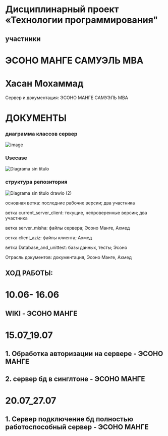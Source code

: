 # Дисциплинарный проект «Технологии программирования"
## участники
# ЭСОНО МАНГЕ САМУЭЛЬ MBA
# Хасан Мохаммад 
Сервер и документация: ЭСОНО МАНГЕ САМУЭЛЬ MBA
# ДОКУМЕНТЫ
### диаграмма классов сервер
![image](https://github.com/user-attachments/assets/40f95250-7303-49f6-94d6-97004cdd198c)
### Usecase
![Diagrama sin título](https://github.com/user-attachments/assets/f860eed7-79c2-493c-ba41-52b73b4718a1)
### структура репозитория
![Diagrama sin título drawio (2)](https://github.com/user-attachments/assets/700e1946-0d79-4bca-92c7-bf02cd3ac7e4)

основная ветка: последние рабочие версии; два участника

ветка current_server_client: текущие, непроверенные версии; два участника

ветка server_misha: файлы сервера; Эсоно Манге, Ахмед

ветка client_aziz: файлы клиента; Ахмед

ветка Database_and_unittest: базы данных, тесты; Эсоно

Отрасль документов: документация, Эсоно Манге, Аxмед

## ХОД РАБОТЫ:
# 10.06- 16.06 
## WIKI - ЭСОНО МАНГЕ
# 15.07_19.07
## 1. Обработка авторизации на сервере - ЭСОНО МАНГЕ
## 2. сервер бд в синглтоне - ЭСОНО МАНГЕ
# 20.07_27.07
## 1. Сервер подключение бд полностью работоспособный сервер - ЭСОНО МАНГЕ 
